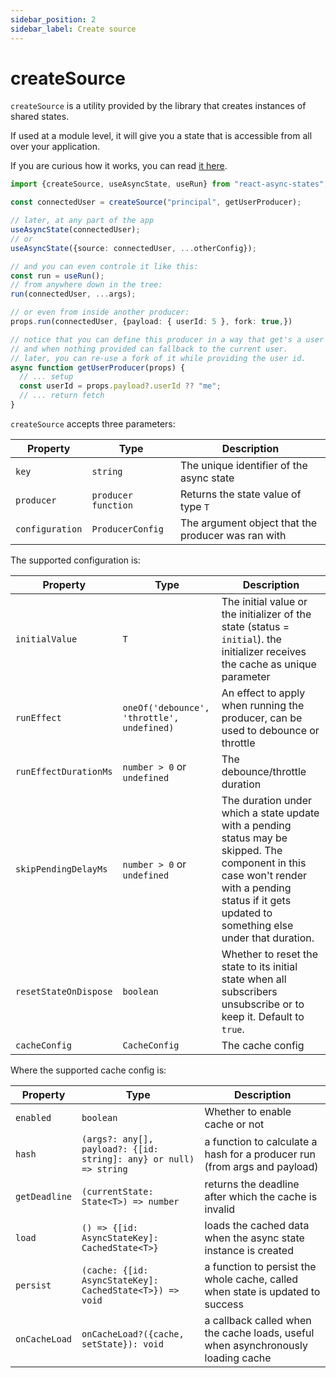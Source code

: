 ```yaml
---
sidebar_position: 2
sidebar_label: Create source
---
```

# createSource
`createSource` is a utility provided by the library that creates instances
of shared states.

If used at a module level, it will give you a state that is accessible from
all over your application.

If you are curious how it works, you can read [it here](/docs/faq/how-the-library-works#how-source-works-).

```typescript
import {createSource, useAsyncState, useRun} from "react-async-states";

const connectedUser = createSource("principal", getUserProducer);

// later, at any part of the app
useAsyncState(connectedUser);
// or
useAsyncState({source: connectedUser, ...otherConfig});

// and you can even controle it like this:
const run = useRun();
// from anywhere down in the tree:
run(connectedUser, ...args);

// or even from inside another producer:
props.run(connectedUser, {payload: { userId: 5 }, fork: true,})

// notice that you can define this producer in a way that get's a user
// and when nothing provided can fallback to the current user.
// later, you can re-use a fork of it while providing the user id.
async function getUserProducer(props) {
  // ... setup
  const userId = props.payload?.userId ?? "me";
  // ... return fetch
}
```

`createSource` accepts three parameters:

| Property        | Type                | Description                                        |
|-----------------|---------------------|----------------------------------------------------|
| `key`           | `string`            | The unique identifier of the async state           |
| `producer`      | `producer function` | Returns the state value of type `T`                |
| `configuration` | `ProducerConfig`    | The argument object that the producer was ran with |

The supported configuration is:

| Property              | Type                                       | Description                                                                                                                                                                                           |
|-----------------------|--------------------------------------------|-------------------------------------------------------------------------------------------------------------------------------------------------------------------------------------------------------|
| `initialValue`        | `T`                                        | The initial value or the initializer of the state (status = `initial`).  the initializer receives the cache as unique parameter                                                                       |
| `runEffect`           | `oneOf('debounce', 'throttle', undefined)` | An effect to apply when running the producer, can be used to debounce or throttle                                                                                                                     |
| `runEffectDurationMs` | `number > 0` or `undefined`                | The debounce/throttle duration                                                                                                                                                                        |
| `skipPendingDelayMs`  | `number > 0` or `undefined`                | The duration under which a state update with a pending status may be skipped. The component in this case won't render with a pending status if it gets updated to something else under that duration. |
| `resetStateOnDispose` | `boolean`                                  | Whether to reset the state to its initial state when all subscribers unsubscribe or to keep it. Default to `true`.                                                                                    |
| `cacheConfig`         | `CacheConfig`                              | The cache config                                                                                                                                                                                      |

Where the supported cache config is:

| Property      | Type                                                              | Description                                                                      |
|---------------|-------------------------------------------------------------------|----------------------------------------------------------------------------------|
| `enabled`     | `boolean`                                                         | Whether to enable cache or not                                                   |
| `hash`        | `(args?: any[], payload?: {[id: string]: any} or null) => string` | a function to calculate a hash for a producer run (from args and payload)        |
| `getDeadline` | `(currentState: State<T>) => number`                              | returns the deadline after which the cache is invalid                            |
| `load`        | `() => {[id: AsyncStateKey]: CachedState<T>}`                     | loads the cached data when the async state instance is created                   |
| `persist`     | `(cache: {[id: AsyncStateKey]: CachedState<T>}) => void`          | a function to persist the whole cache, called when state is updated to success   |
| `onCacheLoad` | `onCacheLoad?({cache, setState}): void`                           | a callback called when the cache loads, useful when asynchronously loading cache |
